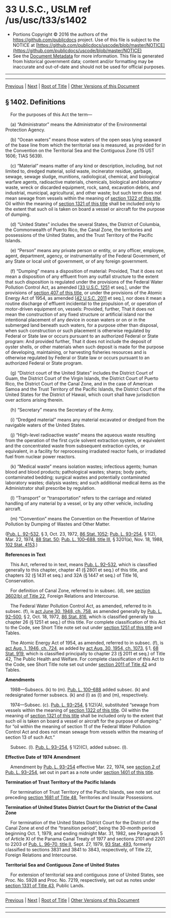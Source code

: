 ---
---

# 33 U.S.C., USLM ref /us/usc/t33/s1402

* Portions Copyright © 2016 the authors of the https://github.com/publicdocs project.
  Use of this file is subject to the NOTICE at [https://github.com/publicdocs/uscode/blob/master/NOTICE](https://github.com/publicdocs/uscode/blob/master/NOTICE)
* See the [Document Metadata](././../../../..//README.md) for more information.
  This file is generated from historical government data; content and/or formatting may be inaccurate and out-of-date and should not be used for official purposes.

----------
----------

[Previous](./../../../..//us/usc/t33/ch27/m__us_usc_t33_s1401.md) | [Next](./../../../..//us/usc/t33/ch27/schI/m__us_usc_t33_ch27_schI.md) | [Root of Title](./../../../../) | [Other Versions of this Document](https://publicdocs.github.io/go/links?ns=uslm&ref=%2Fus%2Fusc%2Ft33%2Fs1402)

## § 1402. Definitions

    For the purposes of this Act the term—

    (a) “Administrator” means the Administrator of the Environmental Protection Agency.

    (b) “Ocean waters” means those waters of the open seas lying seaward of the base line from which the territorial sea is measured, as provided for in the Convention on the Territorial Sea and the Contiguous Zone (15 UST 1606; TIAS 5639).

    (c) “Material” means matter of any kind or description, including, but not limited to, dredged material, solid waste, incinerator residue, garbage, sewage, sewage sludge, munitions, radiological, chemical, and biological warfare agents, radioactive materials, chemicals, biological and laboratory waste, wreck or discarded equipment, rock, sand, excavation debris, and industrial, municipal, agricultural, and other waste; but such term does not mean sewage from vessels within the meaning of [section 1322 of this title][/us/usc/t33/s1322]. Oil within the meaning of [section 1321 of this title][/us/usc/t33/s1321] shall be included only to the extent that such oil is taken on board a vessel or aircraft for the purpose of dumping.

    (d) “United States” includes the several States, the District of Columbia, the Commonwealth of Puerto Rico, the Canal Zone, the territories and possessions of the United States, and the Trust Territory of the Pacific Islands.

    (e) “Person” means any private person or entity, or any officer, employee, agent, department, agency, or instrumentality of the Federal Government, of any State or local unit of government, or of any foreign government.

    (f) “Dumping” means a disposition of material: Provided, That it does not mean a disposition of any effluent from any outfall structure to the extent that such disposition is regulated under the provisions of the Federal Water Pollution Control Act, as amended \[[33 U.S.C. 1251][/us/usc/t33/s1251] et seq.\], under the provisions of [section 407 of this title][/us/usc/t33/s407], or under the provisions of the Atomic Energy Act of 1954, as amended \[[42 U.S.C. 2011][/us/usc/t42/s2011] et seq.\], nor does it mean a routine discharge of effluent incidental to the propulsion of, or operation of motor-driven equipment on, vessels: Provided, further, That it does not mean the construction of any fixed structure or artificial island nor the intentional placement of any device in ocean waters or on or in the submerged land beneath such waters, for a purpose other than disposal, when such construction or such placement is otherwise regulated by Federal or State law or occurs pursuant to an authorized Federal or State program: And provided further, That it does not include the deposit of oyster shells, or other materials when such deposit is made for the purpose of developing, maintaining, or harvesting fisheries resources and is otherwise regulated by Federal or State law or occurs pursuant to an authorized Federal or State program.

    (g) “District court of the United States” includes the District Court of Guam, the District Court of the Virgin Islands, the District Court of Puerto Rico, the District Court of the Canal Zone, and in the case of American Samoa and the Trust Territory of the Pacific Islands, the District Court of the United States for the District of Hawaii, which court shall have jurisdiction over actions arising therein.

    (h) “Secretary” means the Secretary of the Army.

    (i) “Dredged material” means any material excavated or dredged from the navigable waters of the United States.

    (j) “High-level radioactive waste” means the aqueous waste resulting from the operation of the first cycle solvent extraction system, or equivalent and the concentrated waste from subsequent extraction cycles, or equivalent, in a facility for reprocessing irradiated reactor fuels, or irradiated fuel from nuclear power reactors.

    (k) “Medical waste” means isolation wastes; infectious agents; human blood and blood products; pathological wastes; sharps; body parts; contaminated bedding; surgical wastes and potentially contaminated laboratory wastes; dialysis wastes; and such additional medical items as the Administrator shall prescribe by regulation.

    (l) “Transport” or “transportation” refers to the carriage and related handling of any material by a vessel, or by any other vehicle, including aircraft.

    (m) “Convention” means the Convention on the Prevention of Marine Pollution by Dumping of Wastes and Other Matter.

([Pub. L. 92–532][/us/pl/92/532], § 3, Oct. 23, 1972, [86 Stat. 1052][/us/stat/86/1052]; [Pub. L. 93–254][/us/pl/93/254], § 1(2), Mar. 22, 1974, [88 Stat. 50][/us/stat/88/50]; [Pub. L. 100–688, title III][/us/pl/100/688/tIII], § 3201(a), Nov. 18, 1988, [102 Stat. 4153][/us/stat/102/4153].)

 __References in Text__ 

    This Act, referred to in text, means [Pub. L. 92–532][/us/pl/92/532], which is classified generally to this chapter, chapter 41 (§ 2801 et seq.) of this title, and chapters 32 (§ 1431 et seq.) and 32A (§ 1447 et seq.) of Title 16, Conservation.

    For definition of Canal Zone, referred to in subsec. (d), see [section 3602(b) of Title 22][/us/usc/t22/s3602/b], Foreign Relations and Intercourse.

    The Federal Water Pollution Control Act, as amended, referred to in subsec. (f), is [act June 30, 1948, ch. 758][/us/act/1948-06-30/ch758], as amended generally by [Pub. L. 92–500][/us/pl/92/500], § 2, Oct. 18, 1972, [86 Stat. 816][/us/stat/86/816], which is classified generally to chapter 26 (§ 1251 et seq.) of this title. For complete classification of this Act to the Code, see Short Title note set out under [section 1251 of this title][/us/usc/t33/s1251] and Tables.

    The Atomic Energy Act of 1954, as amended, referred to in subsec. (f), is [act Aug. 1, 1946, ch. 724][/us/act/1946-08-01/ch724], as added by [act Aug. 30, 1954, ch. 1073][/us/act/1954-08-30/ch1073], § 1, [68 Stat. 919][/us/stat/68/919], which is classified principally to chapter 23 (§ 2011 et seq.) of Title 42, The Public Health and Welfare. For complete classification of this Act to the Code, see Short Title note set out under [section 2011 of Title 42][/us/usc/t42/s2011] and Tables.

 __Amendments__ 

    1988—Subsecs. (k) to (m). [Pub. L. 100–688][/us/pl/100/688] added subsec. (k) and redesignated former subsecs. (k) and (l) as (l) and (m), respectively.

    1974—Subsec. (c). [Pub. L. 93–254][/us/pl/93/254], § 1(2)(A), substituted “sewage from vessels within the meaning of [section 1322 of this title][/us/usc/t33/s1322]. Oil within the meaning of [section 1321 of this title][/us/usc/t33/s1321] shall be included only to the extent that such oil is taken on board a vessel or aircraft for the purpose of dumping.” for “oil within the meaning of section 11 of the Federal Water Pollution Control Act and does not mean sewage from vessels within the meaning of section 13 of such Act.”

    Subsec. (l). [Pub. L. 93–254][/us/pl/93/254], § 1(2)(C), added subsec. (l).

 __Effective Date of 1974 Amendment__ 

    Amendment by [Pub. L. 93–254][/us/pl/93/254] effective Mar. 22, 1974, see [section 2 of Pub. L. 93–254][/us/pl/93/254/s2], set out in part as a note under [section 1401 of this title][/us/usc/t33/s1401].

 __Termination of Trust Territory of the Pacific Islands__ 

    For termination of Trust Territory of the Pacific Islands, see note set out preceding [section 1681 of Title 48][/us/usc/t48/s1681], Territories and Insular Possessions.

 __Termination of United States District Court for the District of the Canal Zone__ 

    For termination of the United States District Court for the District of the Canal Zone at end of the “transition period”, being the 30-month period beginning Oct. 1, 1979, and ending midnight Mar. 31, 1982, see Paragraph 5 of Article XI of the Panama Canal Treaty of 1977 and sections 2101 and 2201 to 2203 of [Pub. L. 96–70, title II][/us/pl/96/70/tII], Sept. 27, 1979, [93 Stat. 493][/us/stat/93/493], formerly classified to sections 3831 and 3841 to 3843, respectively, of Title 22, Foreign Relations and Intercourse.

 __Territorial Sea and Contiguous Zone of United States__ 

    For extension of territorial sea and contiguous zone of United States, see Proc. No. 5928 and Proc. No. 7219, respectively, set out as notes under [section 1331 of Title 43][/us/usc/t43/s1331], Public Lands.

----------

[Previous](./../../../..//us/usc/t33/ch27/m__us_usc_t33_s1401.md) | [Next](./../../../..//us/usc/t33/ch27/schI/m__us_usc_t33_ch27_schI.md) | [Root of Title](./../../../../) | [Other Versions of this Document](https://publicdocs.github.io/go/links?ns=uslm&ref=%2Fus%2Fusc%2Ft33%2Fs1402)

----------
----------

[/us/usc/t33/s1322]: https://publicdocs.github.io/go/links?ns=uslm&ref=%2Fus%2Fusc%2Ft33%2Fs1322
[/us/usc/t33/s1321]: https://publicdocs.github.io/go/links?ns=uslm&ref=%2Fus%2Fusc%2Ft33%2Fs1321
[/us/usc/t33/s1251]: https://publicdocs.github.io/go/links?ns=uslm&ref=%2Fus%2Fusc%2Ft33%2Fs1251
[/us/usc/t33/s407]: https://publicdocs.github.io/go/links?ns=uslm&ref=%2Fus%2Fusc%2Ft33%2Fs407
[/us/usc/t42/s2011]: https://publicdocs.github.io/go/links?ns=uslm&ref=%2Fus%2Fusc%2Ft42%2Fs2011
[/us/pl/92/532]: https://publicdocs.github.io/go/links?ns=uslm&ref=%2Fus%2Fpl%2F92%2F532
[/us/stat/86/1052]: https://publicdocs.github.io/go/links?ns=uslm&ref=%2Fus%2Fstat%2F86%2F1052
[/us/pl/93/254]: https://publicdocs.github.io/go/links?ns=uslm&ref=%2Fus%2Fpl%2F93%2F254
[/us/stat/88/50]: https://publicdocs.github.io/go/links?ns=uslm&ref=%2Fus%2Fstat%2F88%2F50
[/us/pl/100/688/tIII]: https://publicdocs.github.io/go/links?ns=uslm&ref=%2Fus%2Fpl%2F100%2F688%2FtIII
[/us/stat/102/4153]: https://publicdocs.github.io/go/links?ns=uslm&ref=%2Fus%2Fstat%2F102%2F4153
[/us/pl/92/532]: https://publicdocs.github.io/go/links?ns=uslm&ref=%2Fus%2Fpl%2F92%2F532
[/us/usc/t22/s3602/b]: https://publicdocs.github.io/go/links?ns=uslm&ref=%2Fus%2Fusc%2Ft22%2Fs3602%2Fb
[/us/act/1948-06-30/ch758]: https://publicdocs.github.io/go/links?ns=uslm&ref=%2Fus%2Fact%2F1948-06-30%2Fch758
[/us/pl/92/500]: https://publicdocs.github.io/go/links?ns=uslm&ref=%2Fus%2Fpl%2F92%2F500
[/us/stat/86/816]: https://publicdocs.github.io/go/links?ns=uslm&ref=%2Fus%2Fstat%2F86%2F816
[/us/usc/t33/s1251]: https://publicdocs.github.io/go/links?ns=uslm&ref=%2Fus%2Fusc%2Ft33%2Fs1251
[/us/act/1946-08-01/ch724]: https://publicdocs.github.io/go/links?ns=uslm&ref=%2Fus%2Fact%2F1946-08-01%2Fch724
[/us/act/1954-08-30/ch1073]: https://publicdocs.github.io/go/links?ns=uslm&ref=%2Fus%2Fact%2F1954-08-30%2Fch1073
[/us/stat/68/919]: https://publicdocs.github.io/go/links?ns=uslm&ref=%2Fus%2Fstat%2F68%2F919
[/us/usc/t42/s2011]: https://publicdocs.github.io/go/links?ns=uslm&ref=%2Fus%2Fusc%2Ft42%2Fs2011
[/us/pl/100/688]: https://publicdocs.github.io/go/links?ns=uslm&ref=%2Fus%2Fpl%2F100%2F688
[/us/pl/93/254]: https://publicdocs.github.io/go/links?ns=uslm&ref=%2Fus%2Fpl%2F93%2F254
[/us/usc/t33/s1322]: https://publicdocs.github.io/go/links?ns=uslm&ref=%2Fus%2Fusc%2Ft33%2Fs1322
[/us/usc/t33/s1321]: https://publicdocs.github.io/go/links?ns=uslm&ref=%2Fus%2Fusc%2Ft33%2Fs1321
[/us/pl/93/254]: https://publicdocs.github.io/go/links?ns=uslm&ref=%2Fus%2Fpl%2F93%2F254
[/us/pl/93/254]: https://publicdocs.github.io/go/links?ns=uslm&ref=%2Fus%2Fpl%2F93%2F254
[/us/pl/93/254/s2]: https://publicdocs.github.io/go/links?ns=uslm&ref=%2Fus%2Fpl%2F93%2F254%2Fs2
[/us/usc/t33/s1401]: https://publicdocs.github.io/go/links?ns=uslm&ref=%2Fus%2Fusc%2Ft33%2Fs1401
[/us/usc/t48/s1681]: https://publicdocs.github.io/go/links?ns=uslm&ref=%2Fus%2Fusc%2Ft48%2Fs1681
[/us/pl/96/70/tII]: https://publicdocs.github.io/go/links?ns=uslm&ref=%2Fus%2Fpl%2F96%2F70%2FtII
[/us/stat/93/493]: https://publicdocs.github.io/go/links?ns=uslm&ref=%2Fus%2Fstat%2F93%2F493
[/us/usc/t43/s1331]: https://publicdocs.github.io/go/links?ns=uslm&ref=%2Fus%2Fusc%2Ft43%2Fs1331


